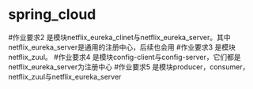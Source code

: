 # spring_cloud
#作业要求2 是模块netflix_eureka_clinet与netflix_eureka_server。其中netflix_eureka_server是通用的注册中心，后续也会用
#作业要求3 是模块netflix_zuul。
#作业要求4 是模块config-client与config-server，它们都是netflix_eureka_server为注册中心
#作业要求5 是模块producer，consumer，netflix_zuul与netflix_eureka_server
